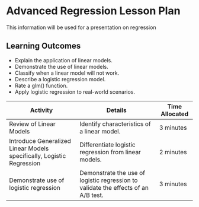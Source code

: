 # Advanced Regression Lesson Plan
This information will be used for a presentation on regression

## Learning Outcomes
- Explain the application of linear models.
- Demonstrate the use of linear models.
- Classify when a linear model will not work.
- Describe a logistic regression model.
- Rate a glm() function.
- Apply logistic regression to real-world scenarios.

Activity | Details | Time Allocated
------------- | ------------- | -------------
Review of Linear Models | Identify characteristics of a linear model. | 3 minutes
Introduce Generalized Linear Models specifically, Logistic Regression | Differentiate logistic regression from linear models. | 2 minutes
Demonstrate use of logistic regression | Demonstrate the use of logistic regression to validate the effects of an A/B test. | 3 minutes

